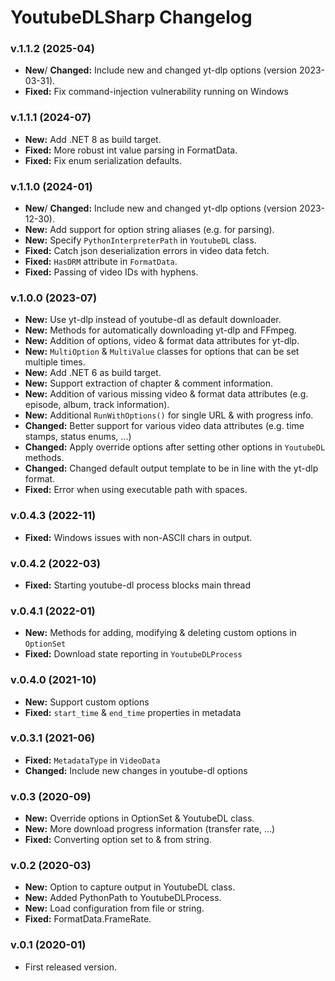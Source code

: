 # YoutubeDLSharp Changelog

### v.1.1.2 (2025-04)
- **New**/ **Changed:** Include new and changed yt-dlp options (version 2023-03-31).
- **Fixed:** Fix command-injection vulnerability running on Windows

### v.1.1.1 (2024-07)
- **New:** Add .NET 8 as build target.
- **Fixed:** More robust int value parsing in FormatData.
- **Fixed:** Fix enum serialization defaults.

### v.1.1.0 (2024-01)
- **New**/ **Changed:** Include new and changed yt-dlp options (version 2023-12-30).
- **New:** Add support for option string aliases (e.g. for parsing).
- **New:** Specify `PythonInterpreterPath` in `YoutubeDL` class.
- **Fixed:** Catch json deserialization errors in video data fetch.
- **Fixed:** `HasDRM` attribute in `FormatData`.
- **Fixed:** Passing of video IDs with hyphens.

### v.1.0.0 (2023-07)
- **New:** Use yt-dlp instead of youtube-dl as default downloader.
- **New:** Methods for automatically downloading yt-dlp and FFmpeg.
- **New:** Addition of options, video & format data attributes for yt-dlp.
- **New:** `MultiOption` & `MultiValue` classes for options that can be set multiple times.
- **New:** Add .NET 6 as build target.
- **New:** Support extraction of chapter & comment information.
- **New:** Addition of various missing video & format data attributes (e.g. episode, album, track information).
- **New:** Additional `RunWithOptions()` for single URL & with progress info.
- **Changed:** Better support for various video data attributes (e.g. time stamps, status enums, ...)
- **Changed:** Apply override options after setting other options in `YoutubeDL` methods.
- **Changed:** Changed default output template to be in line with the yt-dlp format.
- **Fixed:** Error when using executable path with spaces.

### v.0.4.3 (2022-11)
- **Fixed:** Windows issues with non-ASCII chars in output.

### v.0.4.2 (2022-03)
- **Fixed:** Starting youtube-dl process blocks main thread

### v.0.4.1 (2022-01)
- **New:** Methods for adding, modifying & deleting custom options in `OptionSet`
- **Fixed:** Download state reporting in `YoutubeDLProcess`

### v.0.4.0 (2021-10)
- **New:** Support custom options
- **Fixed:** `start_time` & `end_time` properties in metadata

### v.0.3.1 (2021-06)
- **Fixed:** `MetadataType` in `VideoData`
- **Changed:** Include new changes in youtube-dl options

### v.0.3 (2020-09)
- **New:** Override options in OptionSet & YoutubeDL class.
- **New:** More download progress information (transfer rate, ...)
- **Fixed:** Converting option set to & from string.

### v.0.2 (2020-03)
- **New:** Option to capture output in YoutubeDL class.
- **New:** Added PythonPath to YoutubeDLProcess.
- **New:** Load configuration from file or string.
- **Fixed:** FormatData.FrameRate.

### v.0.1 (2020-01)
- First released version.
